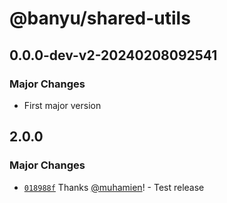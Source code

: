 # @banyu/shared-utils

## 0.0.0-dev-v2-20240208092541

### Major Changes

- First major version

## 2.0.0

### Major Changes

- [`018988f`](https://github.com/muhamien/jala-design/commit/018988f2874ec0a3e8711a0b74d6b647e2e5ae9a) Thanks [@muhamien](https://github.com/muhamien)! - Test release
